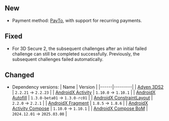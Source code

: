 ## New 
- Payment method: [PayTo](https://docs.adyen.com/payment-methods/payto/), with support for recurring payments. 

## Fixed 
- For 3D Secure 2, the subsequent challenges after an initial failed challenge can still be completed successfully. Previously, the subsequent challenges failed automatically. 

## Changed
- Dependency versions:
  | Name | Version |
  |------|---------|
  | [Adyen 3DS2](https://github.com/Adyen/adyen-3ds2-android/releases/tag/2.2.23) | `2.2.21` -> `2.2.23` |
  | [AndroidX Activity](https://developer.android.com/jetpack/androidx/releases/activity#1.10.1) | `1.10.0` -> `1.10.1` |
  | [AndroidX Autofill](https://developer.android.com/jetpack/androidx/releases/autofill#1.3.0-rc01) | `1.3.0-beta01` -> `1.3.0-rc01` |
  | [AndroidX ConstraintLayout](https://developer.android.com/jetpack/androidx/releases/constraintlayout#2.2.1) | `2.2.0` -> `2.2.1` |
  | [AndroidX Fragment](https://developer.android.com/jetpack/androidx/releases/fragment#1.8.6) | `1.8.5` -> `1.8.6` |
  | [AndroidX Activity Compose](https://developer.android.com/jetpack/androidx/releases/activity#1.10.1) | `1.10.0` -> `1.10.1` |
  | [AndroidX Compose BoM](https://developer.android.com/develop/ui/compose/bom/bom-mapping) | `2024.12.01` -> `2025.03.00` |
